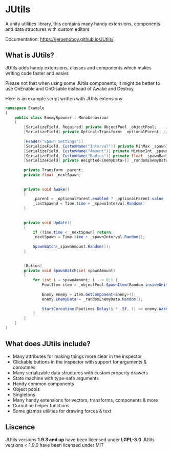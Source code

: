 # JUtils
A unity utilities library, this contains many handy extensions, components and data structures with custom editors

Documentation: https://jeroenoboy.github.io/JUtils/

## What is JUtils?

JUtils adds handy extensions, classes and components which makes writing code faster and easier.

Please not that when using some JUtils components, it might be better to use OnEnable and OnDisable insteaad of Awake and Destroy.

Here is an example script written with JUtils extensions

```csharp
namespace Example
{
    public class EnemySpawner : Monobehaviour
    {
        [SerializeField, Required] private ObjectPool _objectPool;    // Shows an error in the inspector when the field is not assigned
        [SerializeField] private Optinal<Transform> _optionalParent; //  Mark this variable as not being required, has a toggle in the inspector to make it more clear
        
        [Header("Spawn Settings")]
        [SerializeField, CustomName("Interval")] private MinMax _spawnInterval;
        [SerializeField, CustomName("Amount")] private MinMaxInt _spawnAmount;
        [SerializeField, CustomName("Radius")] private float _spawnRadius;
        [SerializeField] private Weighted<EnemyData>[] _randomEnemyData; // A helper struct for doing easy weighted randomness
        
        private Transform _parent;
        private float _nextSpawn;
        
        
        private void Awake()
        {
            _parent = _optionalParent.enabled ? _optionalParent.value : transform; // More efficient than checking object for null
            _lastSpawnd = Time.time + _spawnInterval.Random()
        }
        
        
        private void Update()
        {
            if (Time.time < _nextSpawn) return;
            _nextSpawn = Time.time + _spawnInterval.Random();
            
            SpawnBatch(_spawnAmount.Random());
        }
        
        
        [Button]
        private void SpawnBatch(int spawnAmount)
        {
            for (int i = spawnAmount; i --> 0;) {
                PoolItem item = _objectPool.SpawnItem(Random.insideUnitCircle.With(y: 0) * _spawnRadius, _parent);
                
                Enemy enemy = item.GetComponent<Enemy>();
                enemy.EnemyData = _randomEnemyData.Random();
                
                StartCoroutine(Routines.Delay(i * .5f, () => enemy.WakeUp())) // You can use this instead of creating a new routine in the script
            }
        }
    }
)
```

## What does JUtils include?

- Many attributes for making things more clear in the inspector
- Clickable buttons in the inspector with support for arguments & coroutines
- Many serializable data structures with custom property drawers
- State machine with type-safe arguments
- Handy common components
- Object pools
- Singletons
- Many handy extensions for vectors, transforms, components & more
- Coroutine helper functions
- Some gizmos utilities for drawing forces & text

## Liscence

JUtils versions **1.9.3 and up** have been licensed under **LGPL-3.0**
JUtils versions < 1.9.0 have been licensed under MIT